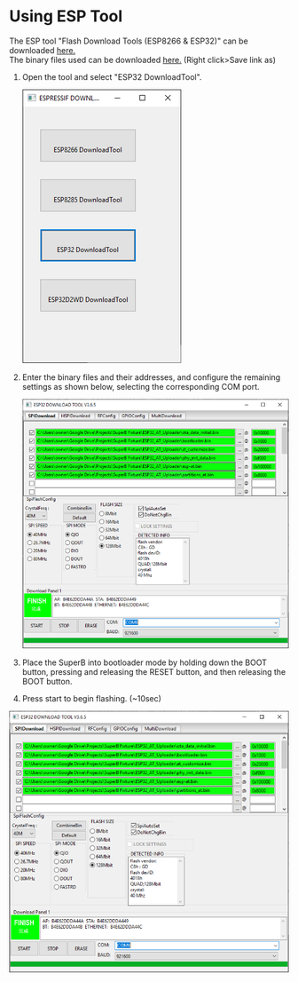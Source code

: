# Using ESP Tool

The ESP tool "Flash Download Tools \(ESP8266 & ESP32\)" can be downloaded [here.](https://www.espressif.com/en/support/download/other-tools)  
The binary files used can be downloaded [here.](https://github.com/macchina/docs/raw/master/superB/flashing/ESP32_AT_Uploader.zip) \(Right click&gt;Save link as\)

1. Open the tool and select "ESP32 DownloadTool".

   ![Image showing tool selection screen, &quot;ESP32 DownloadTool&quot; is selected](../../.gitbook/assets/1.PNG)

2. Enter the binary files and their addresses, and configure the remaining settings as shown below, selecting the corresponding COM port.

   ![Image showing settings for the ESP tool](../../.gitbook/assets/2%20%281%29.PNG)

3. Place the SuperB into bootloader mode by holding down the BOOT button, pressing and releasing the RESET button, and then releasing the BOOT button.
4. Press start to begin flashing. \(~10sec\)

![](../../.gitbook/assets/2%20%281%29.PNG)

